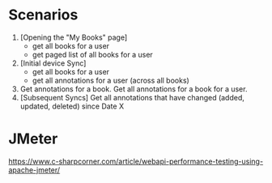 ﻿# Scenarios

1. [Opening the "My Books" page]
	+ get all books for a user
	+ get paged list of all books for a user
2. [Initial device Sync]
	+ get all books for a user
	- get all annotations for a user (across all books)
3. Get annotations for a book. 
   Get all annotations for a book for a user.
4. [Subsequent Syncs] Get all annotations that have changed (added, updated, deleted) since Date X

# JMeter

https://www.c-sharpcorner.com/article/webapi-performance-testing-using-apache-jmeter/
